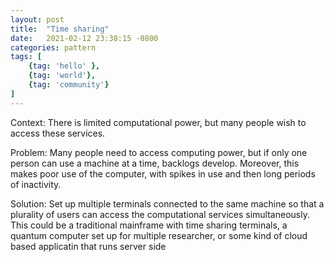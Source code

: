 ```yaml
---
layout: post
title:  "Time sharing"
date:   2021-02-12 23:38:15 -0800
categories: pattern
tags: [
    {tag: 'hello' },
    {tag: 'world'},
    {tag: 'community'}
]
---
```


Context: There is limited computational power, but many people wish to access these services. 

Problem: Many people need to access computing power, but if only one person can use a machine at a time, backlogs develop. Moreover, this makes poor use of the computer, with spikes in use and then long periods of inactivity.

Solution: Set up multiple terminals connected to the same machine so that a plurality of users can access the computational services simultaneously. This could be a traditional mainframe with time sharing terminals, a quantum computer set up for multiple researcher, or some kind of cloud based applicatin that runs server side